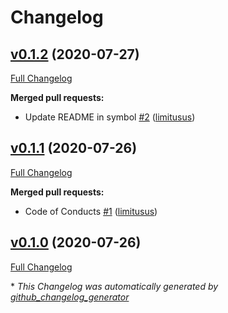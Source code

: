 # Changelog

## [v0.1.2](https://github.com/limitusus/envdir_ii/tree/v0.1.2) (2020-07-27)

[Full Changelog](https://github.com/limitusus/envdir_ii/compare/v0.1.1...v0.1.2)

**Merged pull requests:**

- Update README in symbol [\#2](https://github.com/limitusus/envdir_ii/pull/2) ([limitusus](https://github.com/limitusus))

## [v0.1.1](https://github.com/limitusus/envdir_ii/tree/v0.1.1) (2020-07-26)

[Full Changelog](https://github.com/limitusus/envdir_ii/compare/v0.1.0...v0.1.1)

**Merged pull requests:**

- Code of Conducts [\#1](https://github.com/limitusus/envdir_ii/pull/1) ([limitusus](https://github.com/limitusus))

## [v0.1.0](https://github.com/limitusus/envdir_ii/tree/v0.1.0) (2020-07-26)

[Full Changelog](https://github.com/limitusus/envdir_ii/compare/dc2d0d5528ed9495696d7ec8d8266abea43f9bc4...v0.1.0)



\* *This Changelog was automatically generated by [github_changelog_generator](https://github.com/github-changelog-generator/github-changelog-generator)*
